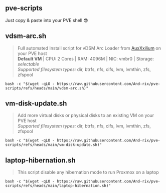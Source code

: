 ## pve-scripts
Just copy & paste into your PVE shell 😎


## vdsm-arc.sh
> Full automated Install script for vDSM Arc Loader from [AuxXxilium](https://github.com/AuxXxilium) on your PVE host  
> **Default VM**  |  CPU: 2 Cores  |  RAM: 4096M  |  NIC: vmbr0  |  Storage: _selectable_  
> _Supported filesystem types:_ dir, btrfs, nfs, cifs, lvm, lvmthin, zfs, zfspool
```shell
bash -c "$(wget -qLO - https://raw.githubusercontent.com/And-rix/pve-scripts/refs/heads/main/vdsm-arc.sh)"
```



## vm-disk-update.sh
> Add more virtual disks or physical disks to an existing VM on your PVE host   
> _Supported filesystem types:_ dir, btrfs, nfs, cifs, lvm, lvmthin, zfs, zfspool  
```shell
bash -c "$(wget -qLO - https://raw.githubusercontent.com/And-rix/pve-scripts/refs/heads/main/vm-disk-update.sh)"
```



## laptop-hibernation.sh
> This script disable any hibernation mode to run Proxmox on a laptop  
```shell
bash -c "$(wget -qLO - https://raw.githubusercontent.com/And-rix/pve-scripts/refs/heads/main/laptop-hibernation.sh)"
```
